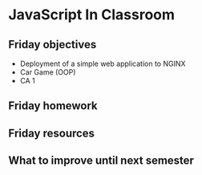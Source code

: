 # JavaScript In Classroom

## Friday objectives

- Deployment of a simple web application to NGINX
- Car Game (OOP)
- CA 1

## Friday homework



## Friday resources

## What to improve until next semester
